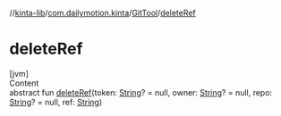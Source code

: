 //[kinta-lib](../../../index.md)/[com.dailymotion.kinta](../index.md)/[GitTool](index.md)/[deleteRef](delete-ref.md)



# deleteRef  
[jvm]  
Content  
abstract fun [deleteRef](delete-ref.md)(token: [String](https://kotlinlang.org/api/latest/jvm/stdlib/kotlin/-string/index.html)? = null, owner: [String](https://kotlinlang.org/api/latest/jvm/stdlib/kotlin/-string/index.html)? = null, repo: [String](https://kotlinlang.org/api/latest/jvm/stdlib/kotlin/-string/index.html)? = null, ref: [String](https://kotlinlang.org/api/latest/jvm/stdlib/kotlin/-string/index.html))  



